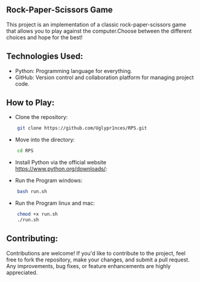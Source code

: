 Rock-Paper-Scissors Game
---------------------------------------------------------------------------------------------------------------------------------------
This project is an implementation of a classic rock-paper-scissors game that allows you to play against the computer.Choose between the different choices and hope for the best!

Technologies Used:
---------------------------------------------------------------------------------------------------------------------------------------
- Python: Programming language for everything.
- GitHub: Version control and collaboration platform for managing project code.

How to Play:
---------------------------------------------------------------------------------------------------------------------------------------

- Clone the repository:
```bash
    git clone https://github.com/Uglypr1nces/RPS.git
```

- Move into the directory:
```bash
    cd RPS
```

- Install Python via the official website https://www.python.org/downloads/:

- Run the Program windows:
```bash
    bash run.sh
```

- Run the Program linux and mac:
```bash
    chmod +x run.sh
    ./run.sh
```

Contributing:
---------------------------------------------------------------------------------------------------------------------------------------
Contributions are welcome! If you'd like to contribute to the project, feel free to fork the repository, make your changes, and submit a pull request.
Any improvements, bug fixes, or feature enhancements are highly appreciated.
